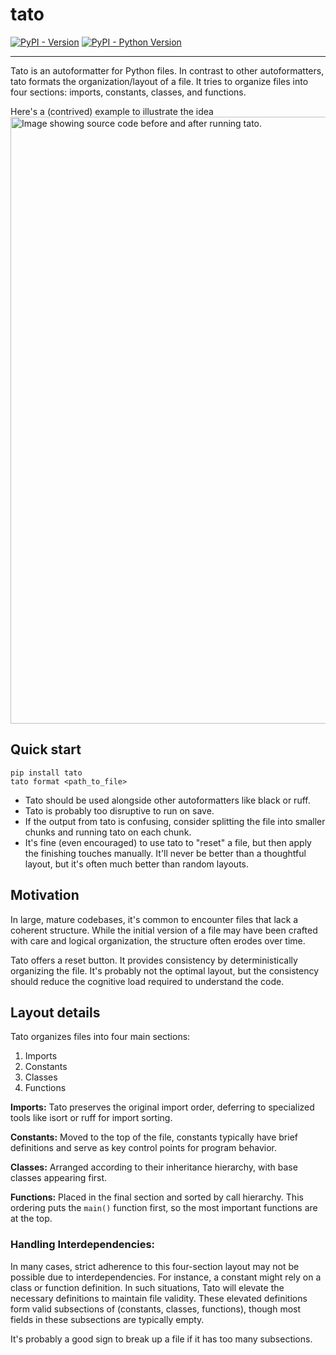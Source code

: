 # tato

[![PyPI - Version](https://img.shields.io/pypi/v/tato.svg)](https://pypi.org/project/tato)
[![PyPI - Python Version](https://img.shields.io/pypi/pyversions/tato.svg)](https://pypi.org/project/tato)

-----

Tato is an autoformatter for Python files. In contrast to other autoformatters,
tato formats the organization/layout of a file. It tries to organize files into
four sections: imports, constants, classes, and functions.

Here's a (contrived) example to illustrate the idea
<img width="971" 
     alt="Image showing source code before and after running tato." 
     src="https://github.com/user-attachments/assets/f3d41f13-af5b-483d-a848-8475d0c63fe5">


## Quick start

```console
pip install tato
tato format <path_to_file>
```
- Tato should be used alongside other autoformatters like black or ruff.
- Tato is probably too disruptive to run on save.
- If the output from tato is confusing, consider splitting the file into smaller
chunks and running tato on each chunk.
- It's fine (even encouraged) to use tato to "reset" a file, but then apply the
finishing touches manually. It'll never be better than a thoughtful layout, but
it's often much better than random layouts.

## Motivation

In large, mature codebases, it's common to encounter files that lack a coherent
structure. While the initial version of a file may have been crafted with care
and logical organization, the structure often erodes over time.

Tato offers a reset button. It provides consistency by deterministically 
organizing the file. It's probably not the optimal layout, but the consistency
should reduce the cognitive load required to understand the code.


## Layout details

Tato organizes files into four main sections:

1. Imports
2. Constants
3. Classes
4. Functions

**Imports:** Tato preserves the original import order, deferring to specialized tools like isort or ruff for import sorting.

**Constants:** Moved to the top of the file, constants typically have brief definitions and serve as key control points for program behavior.

**Classes:** Arranged according to their inheritance hierarchy, with base classes appearing first.

**Functions:** Placed in the final section and sorted by call hierarchy. This ordering puts the `main()` function first, so the most important functions are at the top.

### Handling Interdependencies:
In many cases, strict adherence to this four-section layout may not be possible due to interdependencies. For instance, a constant might rely on a class or function definition. In such situations, Tato will elevate the necessary definitions to maintain file validity. These elevated definitions form valid subsections of (constants, classes, functions), though most fields in these subsections are typically empty.

It's probably a good sign to break up a file if it has too many subsections.
